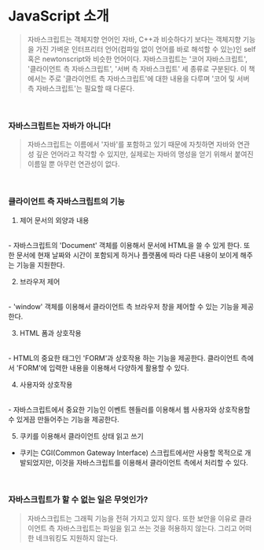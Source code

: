 # JavaScript 소개

> 자바스크립트는 객체지향 언어인 자바, C++과 비슷하다기 보다는 객체지향 기능을 가진 가벼운 인터프리터 언어(컴파일 없이 언어를 바로 해석할 수 있는)인 self 혹은 newtonscript와 비슷한 언어이다. 자바스크립트는 '코어 자바스크립트', '클라이언트 측 자바스크립트', '서버 측 자바스크립트' 세 종류로 구분된다. 이 책에서는 주로 '클라이언트 측 자바스크립트'에 대한 내용을 다루며 '코어 및 서버 측 자바스크립트'는 필요할 때 다룬다.

<br>

### 자바스크립트는 자바가 아니다!
 > 자바스크립트는 이름에서 '자바'를 포함하고 있기 때문에 자칫하면 자바와 연관성 깊은 언어라고 착각할 수 있지만, 실제로는 자바의 명성을 얻기 위해서 붙여진 이름일 뿐 아무런 연관성이 없다.

<br>

 ### 클라이언트 측 자바스크립트의 기능
1. 제어 문서의 외양과 내용
<br>
- 자바스크립트의 'Document' 객체를 이용해서 문서에 HTML을 쓸 수 있게 한다. 또한 문서에 현재 날짜와 시간이 포함되게 하거나 플랫폼에 따라 다른 내용이 보이게 해주는 기능을 지원한다.

2. 브라우저 제어
<br>
- 'window' 객체를 이용해서 클라이언트 측 브라우저 창을 제어할 수 있는 기능을 제공한다.

3. HTML 폼과 상호작용
<br>
- HTML의 중요한 태그인 'FORM'과 상호작용 하는 기능을 제공한다. 클라이언트 측에서 'FORM'에 입력한 내용을 이용해서 다양하게 활용할 수 있다.

4. 사용자와 상호작용
<br>
- 자바스크립트에서 중요한 기능인 이벤트 헨들러를 이용해서 웹 사용자와 상호작용할 수 있게끔 만들어주는 기능을 제공한다.

5. 쿠키를 이용해서 클라이언트 상태 읽고 쓰기
- 쿠키는 CGI(Common Gateway Interface) 스크립트에서만 사용할 목적으로 개발되었지만, 이것을 자바스크립트를 이용해서 클라이언트 측에서 처리할 수 있다.

<br>

### 자바스크립트가 할 수 없는 일은 무엇인가?
> 자바스크립트는 그래픽 기능을 전혀 가지고 있지 않다. 또한 보안을 이유로 클라이언트 측 자바스크립트는 파일을 읽고 쓰는 것을 허용하지 않는다. 그리고 어떠한 네크워킹도 지원하지 않는다.
